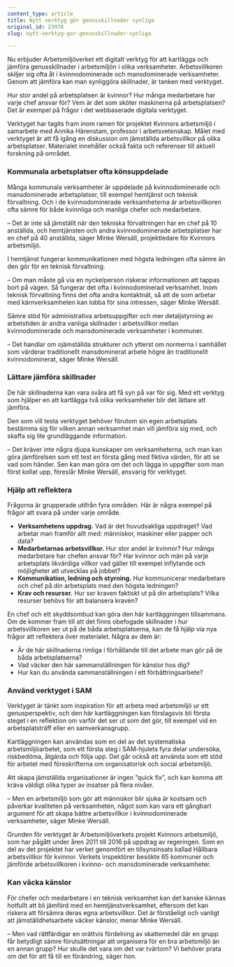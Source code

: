 ```yaml
---
content_type: article
title: Nytt verktyg gör genusskillnader synliga
original_id: 23978
slug: nytt-verktyg-gor-genusskillnader-synliga

---
```


Nu erbjuder Arbetsmiljöverket ett digitalt verktyg för att kartlägga och jämföra genusskillnader i arbetsmiljön i olika verksamheter. Arbetsvillkoren skiljer sig ofta åt i kvinnodominerade och mansdominerade verksamheter. Genom att jämföra kan man synliggöra skillnader, är tanken med verktyget.

Hur stor andel på arbetsplatsen är kvinnor? Hur många medarbetare har varje chef ansvar för? Vem är det som sköter maskinerna på arbetsplatsen? Det är exempel på frågor i det webbaserade digitala verktyget.

Verktyget har tagits fram inom ramen för projektet Kvinnors arbetsmiljö i samarbete med Annika Härenstam, professor i arbetsvetenskap. Målet med verktyget är att få igång en diskussion om jämställda arbetsvillkor på olika arbetsplatser. Materialet innehåller också fakta och referenser till aktuell forskning på området.

### Kommunala arbetsplatser ofta könsuppdelade

Många kommunala verksamheter är uppdelade på kvinnodominerade och mansdominerade arbetsplatser, till exempel hemtjänst och teknisk förvaltning. Och i de kvinnodominerade verksamheterna är arbetsvillkoren ofta sämre för både kvinnliga och manliga chefer och medarbetare.

– Det är inte så jämställt när den tekniska förvaltningen har en chef på 10 anställda, och hemtjänsten och andra kvinnodominerade arbetsplatser har en chef på 40 anställda, säger Minke Wersäll, projektledare för Kvinnors arbetsmiljö.

I hemtjänst fungerar kommunikationen med högsta ledningen ofta sämre än den gör för en teknisk förvaltning.

– Om man måste gå via en nyckelperson riskerar informationen att tappas bort på vägen. Så fungerar det ofta i kvinnodominerad verksamhet. Inom teknisk förvaltning finns det ofta andra kontaktnät, så att de som arbetar med kärnverksamheten kan lobba för sina intressen, säger Minke Wersäll.

Sämre stöd för administrativa arbetsuppgifter och mer detaljstyrning av arbetstiden är andra vanliga skillnader i arbetsvillkor mellan kvinnodominerade och mansdominerade verksamheter i kommuner.

– Det handlar om ojämställda strukturer och ytterst om normerna i samhället som värderar traditionellt mansdominerat arbete högre än traditionellt kvinnodominerat, säger Minke Wersäll.

### Lättare jämföra skillnader

De här skillnaderna kan vara svåra att få syn på var för sig. Med ett verktyg som hjälper en att kartlägga två olika verksamheter blir det lättare att jämföra.

Den som vill testa verktyget behöver förutom sin egen arbetsplats bestämma sig för vilken annan verksamhet man vill jämföra sig med, och skaffa sig lite grundläggande information.

– Det kräver inte några djupa kunskaper om verksamheterna, och man kan göra jämförelsen som ett test en första gång med fiktiva värden, för att se vad som händer. Sen kan man göra om det och lägga in uppgifter som man först kollat upp, föreslår Minke Wersäll, ansvarig för verktyget.

### Hjälp att reflektera

Frågorna är grupperade utifrån fyra områden. Här är några exempel på frågor att svara på under varje område.

*   **Verksamhetens uppdrag.** Vad är det huvudsakliga uppdraget? Vad arbetar man framför allt med: människor, maskiner eller papper och data?
*   **Medarbetarnas arbetsvillkor.** Hur stor andel är kvinnor? Hur många medarbetare har chefen ansvar för? Har kvinnor och män på varje arbetsplats likvärdiga villkor vad gäller till exempel inflytande och möjligheter att utvecklas på jobbet?
*   **Kommunikation, ledning och styrning.** Hur kommunicerar medarbetare och chef på din arbetsplats med den högsta ledningen?
*   **Krav och resurser.** Hur ser kraven faktiskt ut på din arbetsplats? Vilka resurser behövs för att balansera kraven?

En chef och ett skyddsombud kan göra den här kartläggningen tillsammans. Om de kommer fram till att det finns obefogade skillnader i hur arbetsvillkoren ser ut på de båda arbetsplatserna, kan de få hjälp via nya frågor att reflektera över materialet. Några av dem är:

*   Är de här skillnaderna rimliga i förhållande till det arbete man gör på de båda arbetsplatserna?
*   Vad väcker den här sammanställningen för känslor hos dig?
*   Hur kan du använda sammanställningen i ett förbättringsarbete?

### Använd verktyget i SAM

Verktyget är tänkt som inspiration för att arbeta med arbetsmiljö ur ett genusperspektiv, och den här kartläggningen kan förslagsvis bli första steget i en reflektion om varför det ser ut som det gör, till exempel vid en arbetsplatsträff eller en samverkansgrupp.

Kartläggningen kan användas som en del av det systematiska arbetsmiljöarbetet, som ett första steg i SAM-hjulets fyra delar undersöka, riskbedöma, åtgärda och följa upp. Det går också att använda som ett stöd för arbetet med föreskrifterna om organisatorisk och social arbetsmiljö.

Att skapa jämställda organisationer är ingen ”quick fix”, och kan komma att kräva väldigt olika typer av insatser på flera nivåer.

– Men en arbetsmiljö som gör att människor blir sjuka är kostsam och påverkar kvaliteten på verksamheten, något som kan vara ett gångbart argument för att skapa bättre arbetsvillkor i kvinnodominerade verksamheter, säger Minke Wersäll.

Grunden för verktyget är Arbetsmiljöverkets projekt Kvinnors arbetsmiljö, som har pågått under åren 2011 till 2016 på uppdrag av regeringen. Som en del av det projektet har verket genomfört en tillsynsinsats kallad Hållbara arbetsvillkor för kvinnor. Verkets inspektörer besökte 65 kommuner och jämförde arbetsvillkoren i kvinno- och mansdominerade verksamheter.

### Kan väcka känslor

För chefer och medarbetare i en teknisk verksamhet kan det kanske kännas hotfullt att bli jämförd med en hemtjänstverksamhet, eftersom det kan riskera att försämra deras egna arbetsvillkor. Det är förståeligt och vanligt att jämställdhetsarbete väcker känslor, menar Minke Wersäll.

– Men vad rättfärdigar en orättvis fördelning av skattemedel där en grupp får betydligt sämre förutsättningar att organisera för en bra arbetsmiljö än en annan grupp? Hur skulle det vara om det var tvärtom? Vi behöver prata om det för att få till en förändring, säger hon.

